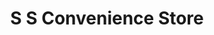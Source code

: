 ---
title: "S S Convenience Store"
url: /burton-on-trent/s-s-convenience-store/
shop: convenience
---